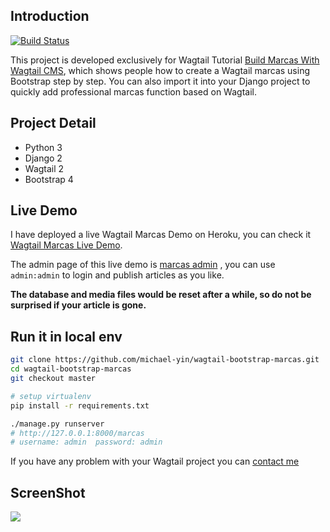 ## Introduction

[![Build Status](https://travis-ci.org/AccordBox/wagtail-bootstrap-marcas.svg?branch=master)](https://travis-ci.org/AccordBox/wagtail-bootstrap-marcas)

This project is developed exclusively for Wagtail Tutorial [Build Marcas With Wagtail CMS](https://www.accordbox.com/marcas/wagtail-tutorials/), which shows people how to create a Wagtail marcas using Bootstrap step by step. You can also import it into your Django project to quickly add professional marcas function based on Wagtail.

## Project Detail

* Python 3
* Django 2
* Wagtail 2
* Bootstrap 4

## Live Demo

I have deployed a live Wagtail Marcas Demo on Heroku, you can check it [Wagtail Marcas Live Demo](http://wagtail-bootstrap-marcas.accordbox.com/marcas/).

The admin page of this live demo is [marcas admin](http://wagtail-bootstrap-marcas.accordbox.com/admin/pages/4/) , you can use `admin:admin` to login and publish articles as you like.

**The database and media files would be reset after a while, so do not be surprised if your article is gone.**

## Run it in local env

```bash
git clone https://github.com/michael-yin/wagtail-bootstrap-marcas.git
cd wagtail-bootstrap-marcas
git checkout master

# setup virtualenv
pip install -r requirements.txt

./manage.py runserver
# http://127.0.0.1:8000/marcas
# username: admin  password: admin
```

If you have any problem with your Wagtail project you can [contact me](https://www.accordbox.com/contact/)

## ScreenShot

![](https://marcas.michaelyin.info/upload/images/wagtail-demo-live-screenshot-bootstrap4.original.jpg)

